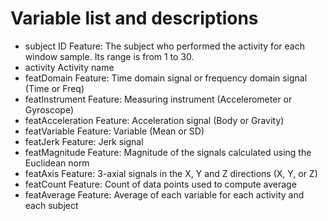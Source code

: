 # Variable list and descriptions

* subject	ID         Feature: The subject who performed the activity for each window sample. Its range is from 1 to 30.
* activity	         Activity name
* featDomain	       Feature: Time domain signal or frequency domain signal (Time or Freq)
* featInstrument	   Feature: Measuring instrument (Accelerometer or Gyroscope)
* featAcceleration   Feature: Acceleration signal (Body or Gravity)
* featVariable	     Feature: Variable (Mean or SD)
* featJerk	         Feature: Jerk signal
* featMagnitude	     Feature: Magnitude of the signals calculated using the Euclidean norm
* featAxis	         Feature: 3-axial signals in the X, Y and Z directions (X, Y, or Z)
* featCount	         Feature: Count of data points used to compute average
* featAverage	       Feature: Average of each variable for each activity and each subject

